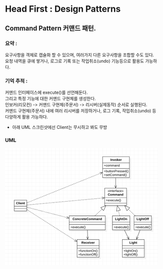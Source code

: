 # Head First : Design Patterns

## Command Pattern 커맨드 패턴.

### 요약 :   
요구사항을 객체로 캡슐화 할 수 있으며, 여러가지 다른 요구사항을 조합할 수도 있다.  
요청 내역을 큐에 쌓거나, 로그로 기록 또는 작업취소(undo) 기능등으로 활용도 가능하다.  


### 기억 추적 : 
커맨드 인터페이스에 execute()를 선언해둔다.  
그리고 특정 기능에 대한 커맨드 구현체를 생성한다.  
인보커(리모컨) -> 커맨드 구현체(주문서) -> 리시버(실제동작) 순서로 실행된다.  
커맨드 구현체(주문서) 내에 여러 리시버를 저장하거나, 로그 기록, 작업취소(undo) 등 다양하게 활용 가능하다.  

* 아래 UML 스크린샷에선 Client는 무시하고 봐도 무방
### UML
![Alt uml](./command_uml.png?s=200 )

